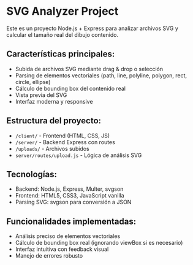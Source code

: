 <!-- Use this file to provide workspace-specific custom instructions to Copilot. For more details, visit https://code.visualstudio.com/docs/copilot/copilot-customization#_use-a-githubcopilotinstructionsmd-file -->

# SVG Analyzer Project

Este es un proyecto Node.js + Express para analizar archivos SVG y calcular el tamaño real del dibujo contenido.

## Características principales:
- Subida de archivos SVG mediante drag & drop o selección
- Parsing de elementos vectoriales (path, line, polyline, polygon, rect, circle, ellipse)
- Cálculo de bounding box del contenido real
- Vista previa del SVG
- Interfaz moderna y responsive

## Estructura del proyecto:
- `/client/` - Frontend (HTML, CSS, JS)
- `/server/` - Backend Express con routes
- `/uploads/` - Archivos subidos
- `server/routes/upload.js` - Lógica de análisis SVG

## Tecnologías:
- Backend: Node.js, Express, Multer, svgson
- Frontend: HTML5, CSS3, JavaScript vanilla
- Parsing SVG: svgson para conversión a JSON

## Funcionalidades implementadas:
- Análisis preciso de elementos vectoriales
- Cálculo de bounding box real (ignorando viewBox si es necesario)
- Interfaz intuitiva con feedback visual
- Manejo de errores robusto
